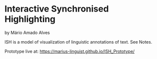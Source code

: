 # Interactive Synchronised Highlighting
by Mário Amado Alves

ISH is a model of visualization of linguistic annotations of text. See Notes.

Prototype live at: https://marius-linguist.github.io/ISH_Prototype/
